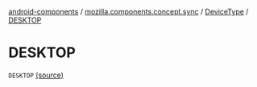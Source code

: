 [android-components](../../index.md) / [mozilla.components.concept.sync](../index.md) / [DeviceType](index.md) / [DESKTOP](./-d-e-s-k-t-o-p.md)

# DESKTOP

`DESKTOP` [(source)](https://github.com/mozilla-mobile/android-components/blob/master/components/concept/sync/src/main/java/mozilla/components/concept/sync/Devices.kt#L137)